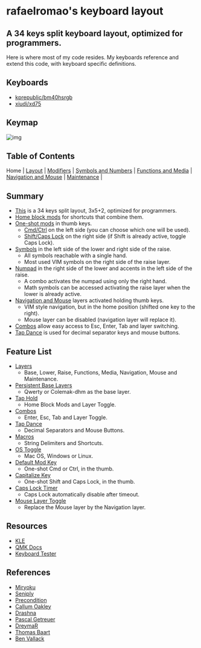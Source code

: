 # rafaelromao's keyboard layout
## A 34 keys split keyboard layout, optimized for programmers.

Here is where most of my code resides. My keyboards reference and extend this code, with keyboard specific definitions.

## Keyboards

- [kprepublic/bm40hsrgb](../../keyboards/kprepublic/bm40hsrgb/keymaps/rafaelromao/readme.md)
- [xiudi/xd75](../../keyboards/xiudi/xd75/keymaps/rafaelromao/readme.md)

## Keymap

![img](https://i.imgur.com/lNnNXi5.png)

## Table of Contents

Home | 
[Layout](docs/layout.md) |
[Modifiers](docs/modifiers.md) |
[Symbols and Numbers](docs/symbols.md) |
[Functions and Media](docs/functions.md) | 
[Navigation and Mouse](docs/navigation.md) |
[Maintenance](docs/maintenance.md) |

## Summary
- [This](docs/layout.md) is a 34 keys split layout, 3x5+2, optimized for programmers.
- [Home block mods](docs/modifiers.md) for shortcuts that combine them.
- [One-shot mods](docs/modifiers.md) in thumb keys.
	- [Cmd/Ctrl](features/default_mod_key.c) on the left side (you can choose which one will be used).
	- [Shift/Caps Lock](features/capitalize_key.c) on the right side (if Shift is already active, toggle Caps Lock).
- [Symbols](docs/symbols.md) in the left side of the lower and right side of the raise.
    - All symbols reachable with a single hand.
    - Most used VIM symbols on the right side of the raise layer.
- [Numpad](docs/symbols.md) in the right side of the lower and accents in the left side of the raise.
	- A combo activates the numpad using only the right hand.
	- Math symbols can be accessed activating the raise layer when the lower is already active.
- [Navigation and Mouse](docs/navigation.md) layers activated holding thumb keys.
    - VIM style navigation, but in the home position (shifted one key to the right).
    - Mouse layer can be disabled (navigation layer will replace it).
- [Combos](features/combos.c) allow easy access to Esc, Enter, Tab and layer switching.
- [Tap Dance](features/tapdance.c) is used for decimal separator keys and mouse buttons.

## Feature List
- [Layers](docs/layout.md)
  - Base, Lower, Raise, Functions, Media, Navigation, Mouse and Maintenance.
- [Persistent Base Layers](docs/layout.md)
  - Qwerty or Colemak-dhm as the base layer.
- [Tap Hold](docs/modifiers.md)
  - Home Block Mods and Layer Toggle.
- [Combos](features/combos.c)
  - Enter, Esc, Tab and Layer Toggle.
- [Tap Dance](features/tapdance.c)
  - Decimal Separators and Mouse Buttons.
- [Macros](docs/symbols.md)
  - String Delimiters and Shortcuts.
- [OS Toggle](docs/maintenance.md)
  - Mac OS, Windows or Linux.
- [Default Mod Key](docs/modifiers.md)
  - One-shot Cmd or Ctrl, in the thumb.
- [Capitalize Key](docs/modifiers.md)
  - One-shot Shift and Caps Lock, in the thumb.
- [Caps Lock Timer](docs/modifiers.md)
  - Caps Lock automatically disable after timeout.
- [Mouse Layer Toggle](docs/navigation.md)
  - Replace the Mouse layer by the Navigation layer.

## Resources

- [KLE](http://www.keyboard-layout-editor.com/#/gists/1a36101d96c804188d2d104ab5296739)
- [QMK Docs](https://docs.qmk.fm)
- [Keyboard Tester](https://config.qmk.fm/#/test)

## References

- [Miryoku](https://github.com/manna-harbour/miryoku)
- [Seniply](https://stevep99.github.io/seniply)
- [Precondition](https://github.com/precondition/dactyl-manuform-keymap)
- [Callum Oakley](https://github.com/callum-oakley/qmk_firmware/tree/master/users/callum)
- [Drashna](https://github.com/qmk/qmk_firmware/tree/master/users/drashna)
- [Pascal Getreuer](https://github.com/getreuer/qmk-keymap)
- [DreymaR](https://dreymar.colemak.org)
- [Thomas Baart](https://thomasbaart.nl/2018/12/01/reducing-firmware-size-in-qmk/)
- [Ben Vallack](https://youtube.com/c/BenVallack)
